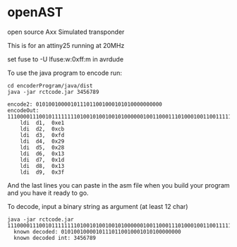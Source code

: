 openAST
=======

open source Axx Simulated transponder


This is for an attiny25 running at 20MHz

set fuse to -U lfuse:w:0xff:m in avrdude


To use the java program to encode run:

    cd encoderProgram/java/dist
    java -jar rctcode.jar 3456789

    encode2: 0101001000010111011001000101010000000000
    encodeOut:  1110000111001011111111010010100100101000000100110001110100010011001111110000
        ldi  d1,  0xe1
        ldi  d2,  0xcb
        ldi  d3,  0xfd
        ldi  d4,  0x29
        ldi  d5,  0x28
        ldi  d6,  0x13
        ldi  d7,  0x1d
        ldi  d8,  0x13
        ldi  d9,  0x3f
And the last lines you can paste in the asm file when you build your program and you have it ready to go. 


To decode, input a binary string as argument (at least 12 char) 

    java -jar rctcode.jar 1110000111001011111111010010100100101000000100110001110100010011001111110000
      known decoded: 01010010000101110110010001010100000000
      known decoded int: 3456789
